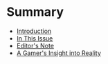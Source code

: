 # Summary

* [Introduction](README.md)
* [In This Issue](contents.md)
* [Editor's Note](editors_note.md)
* [A Gamer's Insight into Reality](vosburgh-gamer-insight-reality.md)

